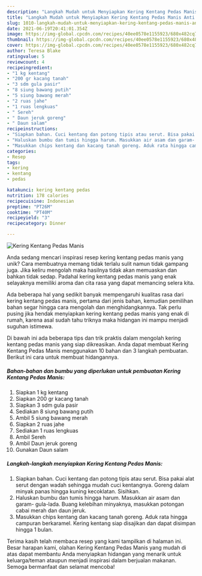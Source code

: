 ```yaml
---
description: "Langkah Mudah untuk Menyiapkan Kering Kentang Pedas Manis Anti Gagal"
title: "Langkah Mudah untuk Menyiapkan Kering Kentang Pedas Manis Anti Gagal"
slug: 1010-langkah-mudah-untuk-menyiapkan-kering-kentang-pedas-manis-anti-gagal
date: 2021-06-19T20:41:01.354Z
image: https://img-global.cpcdn.com/recipes/40ee0578e1155923/680x482cq70/kering-kentang-pedas-manis-foto-resep-utama.jpg
thumbnail: https://img-global.cpcdn.com/recipes/40ee0578e1155923/680x482cq70/kering-kentang-pedas-manis-foto-resep-utama.jpg
cover: https://img-global.cpcdn.com/recipes/40ee0578e1155923/680x482cq70/kering-kentang-pedas-manis-foto-resep-utama.jpg
author: Teresa Blake
ratingvalue: 5
reviewcount: 4
recipeingredient:
- "1 kg kentang"
- "200 gr kacang tanah"
- "3 sdm gula pasir"
- "8 siung bawang putih"
- "5 siung bawang merah"
- "2 ruas jahe"
- "1 ruas lengkuas"
- " Sereh"
- " Daun jeruk goreng"
- " Daun salam"
recipeinstructions:
- "Siapkan bahan. Cuci kentang dan potong tipis atau serut. Bisa pakai alat serut dengan wadah sehingga mudah cuci kentangnya. Goreng dalam minyak panas hingga kuning kecoklatan. Sisihkan."
- "Haluskan bumbu dan tumis hingga harum. Masukkan air asam dan garam- gula-lada. Buang kelebihan minyaknya, masukkan potongan cabai merah dan daun jeruk."
- "Masukkan chips kentang dan kacang tanah goreng. Aduk rata hingga campuran berkaramel. Kering kentang siap disajikan dan dapat disimpan hingga 1 bulan."
categories:
- Resep
tags:
- kering
- kentang
- pedas

katakunci: kering kentang pedas 
nutrition: 178 calories
recipecuisine: Indonesian
preptime: "PT26M"
cooktime: "PT40M"
recipeyield: "3"
recipecategory: Dinner

---
```



![Kering Kentang Pedas Manis](https://img-global.cpcdn.com/recipes/40ee0578e1155923/680x482cq70/kering-kentang-pedas-manis-foto-resep-utama.jpg)

Anda sedang mencari inspirasi resep kering kentang pedas manis yang unik? Cara membuatnya memang tidak terlalu sulit namun tidak gampang juga. Jika keliru mengolah maka hasilnya tidak akan memuaskan dan bahkan tidak sedap. Padahal kering kentang pedas manis yang enak selayaknya memiliki aroma dan cita rasa yang dapat memancing selera kita.



Ada beberapa hal yang sedikit banyak mempengaruhi kualitas rasa dari kering kentang pedas manis, pertama dari jenis bahan, kemudian pemilihan bahan segar hingga cara mengolah dan menghidangkannya. Tak perlu pusing jika hendak menyiapkan kering kentang pedas manis yang enak di rumah, karena asal sudah tahu triknya maka hidangan ini mampu menjadi suguhan istimewa.


Di bawah ini ada beberapa tips dan trik praktis dalam mengolah kering kentang pedas manis yang siap dikreasikan. Anda dapat membuat Kering Kentang Pedas Manis menggunakan 10 bahan dan 3 langkah pembuatan. Berikut ini cara untuk membuat hidangannya.

<!--inarticleads1-->

##### Bahan-bahan dan bumbu yang diperlukan untuk pembuatan Kering Kentang Pedas Manis:

1. Siapkan 1 kg kentang
1. Siapkan 200 gr kacang tanah
1. Siapkan 3 sdm gula pasir
1. Sediakan 8 siung bawang putih
1. Ambil 5 siung bawang merah
1. Siapkan 2 ruas jahe
1. Sediakan 1 ruas lengkuas
1. Ambil  Sereh
1. Ambil  Daun jeruk goreng
1. Gunakan  Daun salam




<!--inarticleads2-->

##### Langkah-langkah menyiapkan Kering Kentang Pedas Manis:

1. Siapkan bahan. Cuci kentang dan potong tipis atau serut. Bisa pakai alat serut dengan wadah sehingga mudah cuci kentangnya. Goreng dalam minyak panas hingga kuning kecoklatan. Sisihkan.
1. Haluskan bumbu dan tumis hingga harum. Masukkan air asam dan garam- gula-lada. Buang kelebihan minyaknya, masukkan potongan cabai merah dan daun jeruk.
1. Masukkan chips kentang dan kacang tanah goreng. Aduk rata hingga campuran berkaramel. Kering kentang siap disajikan dan dapat disimpan hingga 1 bulan.




Terima kasih telah membaca resep yang kami tampilkan di halaman ini. Besar harapan kami, olahan Kering Kentang Pedas Manis yang mudah di atas dapat membantu Anda menyiapkan hidangan yang menarik untuk keluarga/teman ataupun menjadi inspirasi dalam berjualan makanan. Semoga bermanfaat dan selamat mencoba!
